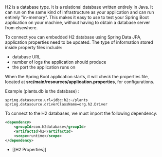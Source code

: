 H2 is a database type. It is a relational database written entirely in Java. It can run on the same kind of infrastructure as your application and can run entirely "in-memory". This makes it easy to use to test your Spring Boot application on your machine, without having to obtain a database server from elsewhere.

To connect you can embedded H2 database using Spring Data JPA, application properties need to be updated.  The type of information stored inside property files include:
- database URL
- number of logs the application should produce
- the port the application runs on 

When the Spring Boot application starts, it will check the properties file, located at **src/main/resources/application.properties**, for configurations. 

Example (plants.db is the database) :
``` properties
spring.datasource.url=jdbc:h2:~/plants  
spring.datasource.driverClassName=org.h2.Driver
```

To connect to the H2 databases, we must import the following dependency:

``` xml
<dependency>  
    <groupId>com.h2database</groupId>  
    <artifactId>h2</artifactId>  
    <scope>runtime</scope>  
</dependency>
```

- [[H2 Properties]]